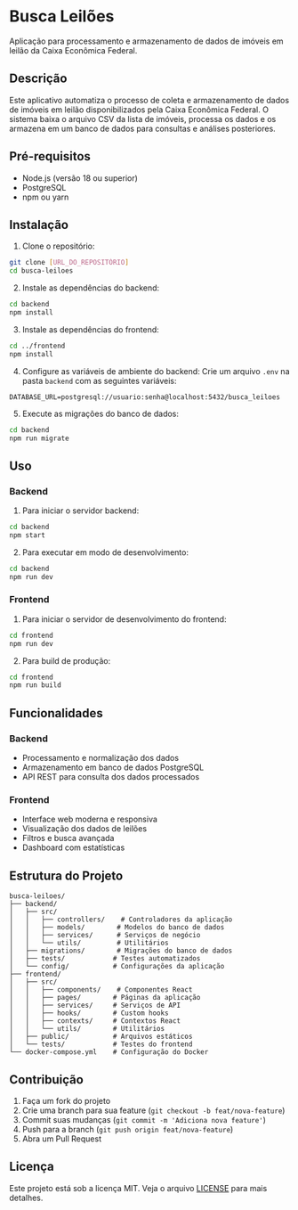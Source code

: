 # Busca Leilões

Aplicação para processamento e armazenamento de dados de imóveis em leilão da Caixa Econômica Federal.

## Descrição

Este aplicativo automatiza o processo de coleta e armazenamento de dados de imóveis em leilão disponibilizados pela Caixa Econômica Federal. O sistema baixa o arquivo CSV da lista de imóveis, processa os dados e os armazena em um banco de dados para consultas e análises posteriores.

## Pré-requisitos

- Node.js (versão 18 ou superior)
- PostgreSQL
- npm ou yarn

## Instalação

1. Clone o repositório:
```bash
git clone [URL_DO_REPOSITÓRIO]
cd busca-leiloes
```

2. Instale as dependências do backend:
```bash
cd backend
npm install
```

3. Instale as dependências do frontend:
```bash
cd ../frontend
npm install
```

4. Configure as variáveis de ambiente do backend:
Crie um arquivo `.env` na pasta `backend` com as seguintes variáveis:
```env
DATABASE_URL=postgresql://usuario:senha@localhost:5432/busca_leiloes
```

5. Execute as migrações do banco de dados:
```bash
cd backend
npm run migrate
```

## Uso

### Backend

1. Para iniciar o servidor backend:
```bash
cd backend
npm start
```

2. Para executar em modo de desenvolvimento:
```bash
cd backend
npm run dev
```

### Frontend

1. Para iniciar o servidor de desenvolvimento do frontend:
```bash
cd frontend
npm run dev
```

2. Para build de produção:
```bash
cd frontend
npm run build
```

## Funcionalidades

### Backend
- Processamento e normalização dos dados
- Armazenamento em banco de dados PostgreSQL
- API REST para consulta dos dados processados

### Frontend
- Interface web moderna e responsiva
- Visualização dos dados de leilões
- Filtros e busca avançada
- Dashboard com estatísticas

## Estrutura do Projeto

```
busca-leiloes/
├── backend/
│   ├── src/
│   │   ├── controllers/    # Controladores da aplicação
│   │   ├── models/        # Modelos do banco de dados
│   │   ├── services/      # Serviços de negócio
│   │   └── utils/         # Utilitários
│   ├── migrations/        # Migrações do banco de dados
│   ├── tests/            # Testes automatizados
│   └── config/           # Configurações da aplicação
├── frontend/
│   ├── src/
│   │   ├── components/    # Componentes React
│   │   ├── pages/        # Páginas da aplicação
│   │   ├── services/     # Serviços de API
│   │   ├── hooks/        # Custom hooks
│   │   ├── contexts/     # Contextos React
│   │   └── utils/        # Utilitários
│   ├── public/           # Arquivos estáticos
│   └── tests/            # Testes do frontend
└── docker-compose.yml    # Configuração do Docker
```

## Contribuição

1. Faça um fork do projeto
2. Crie uma branch para sua feature (`git checkout -b feat/nova-feature`)
3. Commit suas mudanças (`git commit -m 'Adiciona nova feature'`)
4. Push para a branch (`git push origin feat/nova-feature`)
5. Abra um Pull Request

## Licença

Este projeto está sob a licença MIT. Veja o arquivo [LICENSE](LICENSE) para mais detalhes.
